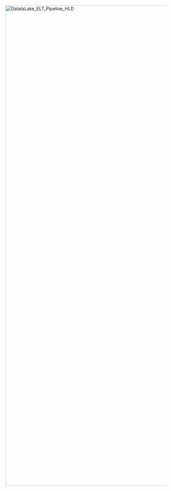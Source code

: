 <img width="1506" alt="DatalaLake_ELT_Pipeline_HLD" src="https://github.com/Swiss2309/DataLakes-HLD-Design-and-architecture/assets/107439799/2971c887-c818-4753-bb36-588da775eaa5">

